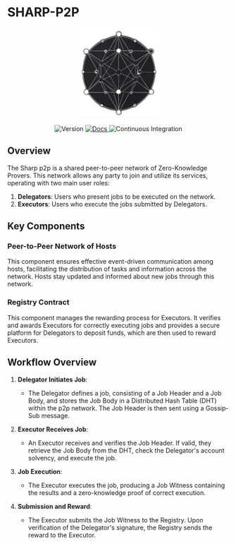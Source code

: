 # SHARP-P2P

<div align="center">
  <img src=".github/sharp-p2p-logo.png" alt="SHARP-P2P Logo" width="200">
  <br><br>
  <img src="https://img.shields.io/badge/v0.1.3-green?style=flat-square&logo=git&logoColor=white&label=version" alt="Version">
  <a href="https://docs.sharp-p2p.iosis.tech/introduction.html">
    <img src="https://img.shields.io/badge/v0.1.3-blue?style=flat-square&logo=mdbook&logoColor=white&label=docs" alt="Docs">
  </a>
  <img src="https://img.shields.io/github/actions/workflow/status/iosis-tech/sharp-p2p/test.yaml?style=flat-square&logo=githubactions&logoColor=white&label=Continuous%20Integration" alt="Continuous Integration">
</div>

## Overview

The Sharp p2p is a shared peer-to-peer network of Zero-Knowledge Provers. This network allows any party to join and utilize its services, operating with two main user roles:

1. **Delegators**: Users who present jobs to be executed on the network.
2. **Executors**: Users who execute the jobs submitted by Delegators.

## Key Components

### Peer-to-Peer Network of Hosts
This component ensures effective event-driven communication among hosts, facilitating the distribution of tasks and information across the network. Hosts stay updated and informed about new jobs through this network.

### Registry Contract
This component manages the rewarding process for Executors. It verifies and awards Executors for correctly executing jobs and provides a secure platform for Delegators to deposit funds, which are then used to reward Executors.

## Workflow Overview

1. **Delegator Initiates Job**: 
   - The Delegator defines a job, consisting of a Job Header and a Job Body, and stores the Job Body in a Distributed Hash Table (DHT) within the p2p network. The Job Header is then sent using a Gossip-Sub message.

2. **Executor Receives Job**: 
   - An Executor receives and verifies the Job Header. If valid, they retrieve the Job Body from the DHT, check the Delegator's account solvency, and execute the job.

3. **Job Execution**: 
   - The Executor executes the job, producing a Job Witness containing the results and a zero-knowledge proof of correct execution.

4. **Submission and Reward**: 
   - The Executor submits the Job Witness to the Registry. Upon verification of the Delegator's signature, the Registry sends the reward to the Executor.